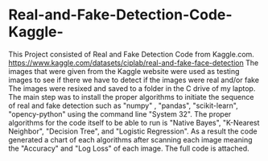 # Real-and-Fake-Detection-Code-Kaggle-
This Project consisted of Real and Fake Detection Code from Kaggle.com. https://www.kaggle.com/datasets/ciplab/real-and-fake-face-detection
The images that were given from the Kaggle website were used as testing images to see if there we have to detect if the images were real and/or fake
The images were resixed and saved to a folder in the C drive of my laptop.
The main step was to install the proper algorithms to initiate the sequence of real and fake detection such as "numpy" , "pandas", "scikit-learn", "opency-python" using the command line "System 32".
The proper algorithms for the code itself to be able to run is "Native Bayes", "K-Nearest Neighbor", "Decision Tree", and "Logistic Regression".
As a result the code generated a chart of each algorithms after scanning each image meaning the "Accuracy" and "Log Loss" of each image.
The full code is attached.
